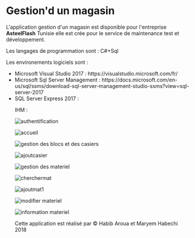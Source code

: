 # Gestion'd un magasin

L'application gestion d'un magasin est disponible pour l'entreprise <b>AsteelFlash</b> Tunisie elle est crée pour le service de maintenance test et développement.

Les langages de programmation sont  :
C#+Sql

Les environements logiciels sont :
<ul>
  <li>Microsoft Visual Studio 2017 : https://visualstudio.microsoft.com/fr/</li>
<li>Microsoft Sql Server Management : https://docs.microsoft.com/en-us/sql/ssms/download-sql-server-management-studio-ssms?view=sql-server-2017</li>
  <li>SQL Server Express 2017 : </li>


IHM :

![authentification](https://user-images.githubusercontent.com/20991604/45932955-987d5280-bf7c-11e8-88d5-0112701768b9.png)

![accueil](https://user-images.githubusercontent.com/20991604/45932996-4be64700-bf7d-11e8-8f26-834d687cceba.png)

![gestion des blocs et des casiers](https://user-images.githubusercontent.com/20991604/45933009-83ed8a00-bf7d-11e8-8527-76641343d4d4.png)

![ajoutcasier](https://user-images.githubusercontent.com/20991604/45933030-ab445700-bf7d-11e8-8f51-c47e793b53c7.png)

![gestion des materiel](https://user-images.githubusercontent.com/20991604/45933043-d7f86e80-bf7d-11e8-9378-5501909d1a1d.png)

![cherchermat](https://user-images.githubusercontent.com/20991604/45933077-42a9aa00-bf7e-11e8-867a-93d3d356c2a4.png)

![ajoutmat1](https://user-images.githubusercontent.com/20991604/45933049-ee062f00-bf7d-11e8-97d1-a0636d763753.png)

![modifier materiel](https://user-images.githubusercontent.com/20991604/45933066-1130de80-bf7e-11e8-82d2-8ed796ab5536.png)

![information materiel](https://user-images.githubusercontent.com/20991604/45933073-29a0f900-bf7e-11e8-8254-b9178c108c4a.png)




Cette application est réalisé par 
© Habib Aroua et Maryem Habechi 2018
